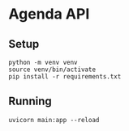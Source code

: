# Agenda API

## Setup

```
python -m venv venv
source venv/bin/activate
pip install -r requirements.txt
```

## Running
```
uvicorn main:app --reload
```
